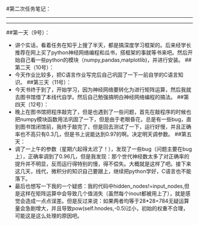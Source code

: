 #第二次任务笔记：
***
***
##第一天（9号）：
* 讲个实话，看着任务在知乎上搜了半天，都是搞深度学习框架的。后来经学长推荐在网上买了python神经网络编程和瓜书，搭框架的事就等书来吧。然后开始自己看一些python的模块（numpy,pandas,matplotlib)，并进行安装。
##第二天（10号）：
* 今天作业比较多，把C语言作业写完后自己巩固了一下一前自学的C语言知识。
##第三天（11号）：
* 今天书终于到了，开始学习，因为神经网络要转化为进行矩阵运算，然后我就去图书馆借了本线代自学。然后自己勉强搞明白神经网络编程的搞法。
##第四天（12号）：
* 晚上在图书馆把程序敲完了，但是也遇到了一些问题，首先在敲程序的时候也把numpy模块函数用法巩固了一下，但是由于老眼昏花，总是有一些bug，直到图书馆闭馆前，我终于敲完了，但是回去测试了一下，运行好慢，并且正确率也不高只有0.3几，但是书上说能达到0.97的啊。决定明天调参数。
##第五天：
* 调了一上午的参数（星期六起得太迟了！），发现了一些bug（问题主要在bug上），正确率调到了0.96几，但是我发现：那个世代神经数太多了对正确率的提升并不明显，反而运行得特别的慢，得不偿失。大概就是这样了吧。接下来这几天，线代，微积分的知识自己要跟上，继续把python学好，C语言也不能落下。
* 最后也想写一下我的一个疑惑：我的代码中hidden_nodes!=input_nodes,但是这样在矩阵运算中会导致几个值消失（虽然每个inout都被用上了），就是感觉会造成一点点误差。但是反过来说：如果两者均等于28*28=784无疑运算量会急剧增大，并且导致pow(self.hnodes,-0.5)过小，初始的权重不合理，可能这是这么处理的原因吧。